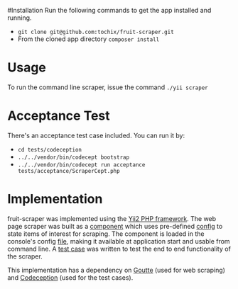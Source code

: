#Installation
Run the following commands to get the app installed and running.

- ``` git clone git@github.com:tochix/fruit-scraper.git  ```
- From the cloned app directory ``` composer install ``` 

# Usage
To run the command line scraper, issue the command
``` ./yii scraper ```

# Acceptance Test
There's an acceptance test case included. You can run it by:
- ``` cd tests/codeception ```
- ``` ../../vendor/bin/codecept bootstrap ```
- ``` ../../vendor/bin/codecept run acceptance tests/acceptance/ScraperCept.php ```

# Implementation
fruit-scraper was implemented using the [Yii2 PHP framework](http://www.yiiframework.com/). The web page scraper was built as a [component](https://github.com/tochix/fruit-scraper/blob/master/components/Scraper.php) which uses pre-defined [config](https://github.com/tochix/fruit-scraper/blob/master/config/scraper.php) to state items of interest for scraping. The component is loaded in the console's config [file](https://github.com/tochix/fruit-scraper/blob/master/config/console.php#L26), making it available at application start and usable from command line. A [test case](https://github.com/tochix/fruit-scraper/blob/master/tests/codeception/tests/acceptance/ScraperCept.php) was written to test the end to end functionality of the scraper.


This implementation has a dependency on [Goutte](https://github.com/FriendsOfPHP/Goutte) (used for web scraping) and [Codeception](http://codeception.com/) (used for the test cases).
